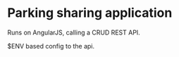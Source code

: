 # Parking sharing application
Runs on AngularJS, calling a CRUD REST API.

$ENV based config to the api.
